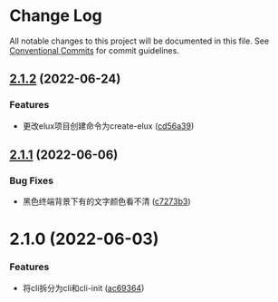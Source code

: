 # Change Log

All notable changes to this project will be documented in this file.
See [Conventional Commits](https://conventionalcommits.org) for commit guidelines.

## [2.1.2](https://github.com/hiisea/elux/compare/@elux/cli-init@2.1.1...@elux/cli-init@2.1.2) (2022-06-24)


### Features

* 更改elux项目创建命令为create-elux ([cd56a39](https://github.com/hiisea/elux/commit/cd56a394ee0d352baf66e4a04ef762fc45fa483e))





## [2.1.1](https://github.com/hiisea/elux/compare/@elux/cli-init@2.1.0...@elux/cli-init@2.1.1) (2022-06-06)


### Bug Fixes

* 黑色终端背景下有的文字颜色看不清 ([c7273b3](https://github.com/hiisea/elux/commit/c7273b3c229550dc022d3b0490888be2e9bb701e))





# 2.1.0 (2022-06-03)


### Features

* 将cli拆分为cli和cli-init ([ac69364](https://github.com/hiisea/elux/commit/ac69364c2e7dcb5a74f2fbd268a59a9bc79e8865))
